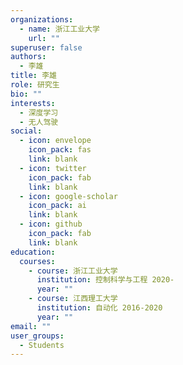 ```yaml
---
organizations:
  - name: 浙江工业大学
    url: ""
superuser: false
authors:
  - 李雄
title: 李雄
role: 研究生
bio: ""
interests:
  - 深度学习
  - 无人驾驶
social:
  - icon: envelope
    icon_pack: fas
    link: blank
  - icon: twitter
    icon_pack: fab
    link: blank
  - icon: google-scholar
    icon_pack: ai
    link: blank
  - icon: github
    icon_pack: fab
    link: blank
education:
  courses:
    - course: 浙江工业大学
      institution: 控制科学与工程 2020-
      year: ""
    - course: 江西理工大学
      institution: 自动化 2016-2020
      year: ""
email: ""
user_groups:
  - Students
---
```

